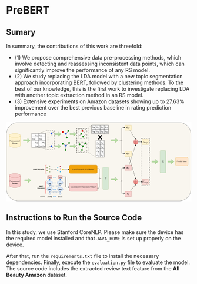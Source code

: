 # PreBERT

## Sumary
In summary, the contributions of this work are threefold: 
- (1) We propose comprehensive data pre-processing methods, which involve detecting and reassessing inconsistent data points, which can significantly improve the performance of any RS model. 
- (2) We study replacing the LDA model with a new topic segmentation approach incorporating BERT, followed by clustering methods. To the best of our knowledge, this is the first work to investigate replacing LDA with another topic extraction method in an RS model. 
- (3) Extensive experiments on Amazon datasets showing up to 27.63% improvement over the best previous baseline in rating prediction performance

![PreBERT](images/PreBERT.png)



## Instructions to Run the Source Code

In this study, we use Stanford CoreNLP. Please make sure the device has the required model installed and that `JAVA_HOME` is set up properly on the device.

After that, run the `requirements.txt` file to install the necessary dependencies. Finally, execute the `evaluation.py` file to evaluate the model. The source code includes the extracted review text feature from the <b>All Beauty Amazon</b> dataset.
